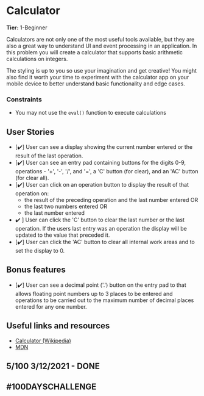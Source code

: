 # Calculator

**Tier:** 1-Beginner

Calculators are not only one of the most useful tools available, but they are
also a great way to understand UI and event processing in an application. In
this problem you will create a calculator that supports basic arithmetic
calculations on integers. 

The styling is up to you so use your imagination and get creative! You might
also find it worth your time to experiment with the calculator app on your
mobile device to better understand basic functionality and edge cases.

### Constraints

- You may not use the `eval()` function to execute calculations

## User Stories

-   [✔️] User can see a display showing the current number entered or the
result of the last operation.
-   [✔️] User can see an entry pad containing buttons for the digits 0-9, 
operations - '+', '-', '/', and '=', a 'C' button (for clear), and an 'AC'
button (for clear all).
-   [✔️] User can click on an operation button to display the result of that
operation on:
    * the result of the preceding operation and the last number entered OR
    * the last two numbers entered OR
    * the last number entered
-   ✔️ ] User can click the 'C' button to clear the last number or the last
operation. If the users last entry was an operation the display will be
updated to the value that preceded it.
-   [✔️] User can click the 'AC' button to clear all internal work areas and
to set the display to 0.

## Bonus features

-   [✔️] User can see a decimal point ('.') button on the entry pad to that 
allows floating point numbers up to 3 places to be entered and operations to
be carried out to the maximum number of decimal places entered for any one
number.

## Useful links and resources

- [Calculator (Wikipedia)](https://en.wikipedia.org/wiki/Calculator)
- [MDN](https://developer.mozilla.org/en-US/)

## 5/100 3/12/2021 - DONE

## #100DAYSCHALLENGE

